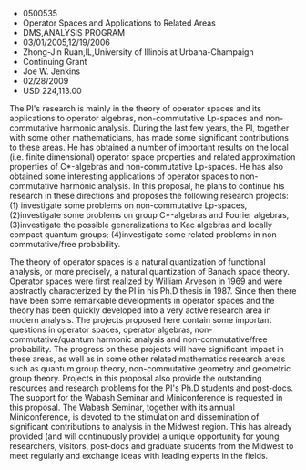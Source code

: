 
* 0500535
* Operator Spaces and Applications to Related Areas
* DMS,ANALYSIS PROGRAM
* 03/01/2005,12/19/2006
* Zhong-Jin Ruan,IL,University of Illinois at Urbana-Champaign
* Continuing Grant
* Joe W. Jenkins
* 02/28/2009
* USD 224,113.00

The PI's research is mainly in the theory of operator spaces and its
applications to operator algebras, non-commutative Lp-spaces and non-commutative
harmonic analysis. During the last few years, the PI, together with some other
mathematicians, has made some significant contributions to these areas. He has
obtained a number of important results on the local (i.e. finite dimensional)
operator space properties and related approximation properties of C*-algebras
and non-commutative Lp-spaces. He has also obtained some interesting
applications of operator spaces to non-commutative harmonic analysis. In this
proposal, he plans to continue his research in these directions and proposes the
following research projects: (1) investigate some problems on non-commutative
Lp-spaces, (2)investigate some problems on group C*-algebras and Fourier
algebras, (3)investigate the possible generalizations to Kac algebras and
locally compact quantum groups; (4)investigate some related problems in non-
commutative/free probability.

The theory of operator spaces is a natural quantization of functional analysis,
or more precisely, a natural quantization of Banach space theory. Operator
spaces were first realized by William Arveson in 1969 and were abstractly
characterized by the PI in his Ph.D thesis in 1987. Since then there have been
some remarkable developments in operator spaces and the theory has been quickly
developed into a very active research area in modern analysis. The projects
proposed here contain some important questions in operator spaces, operator
algebras, non-commutative/quantum harmonic analysis and non-commutative/free
probability. The progress on these projects will have significant impact in
these areas, as well as in some other related mathematics research areas such as
quantum group theory, non-commutative geometry and geometric group theory.
Projects in this proposal also provide the outstanding resources and research
problems for the PI's Ph.D students and post-docs. The support for the Wabash
Seminar and Miniconference is requested in this proposal. The Wabash Seminar,
together with its annual Miniconference, is devoted to the stimulation and
dissemination of significant contributions to analysis in the Midwest region.
This has already provided (and will continuously provide) a unique opportunity
for young researchers, visitors, post-docs and graduate students from the
Midwest to meet regularly and exchange ideas with leading experts in the fields.
